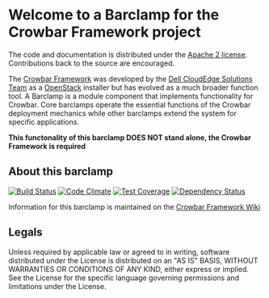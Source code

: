 Welcome to a Barclamp for the Crowbar Framework project
=======================================================

The code and documentation is distributed under the [Apache 2 license](http://www.apache.org/licenses/LICENSE-2.0.html).
Contributions back to the source are encouraged.

The [Crowbar Framework](https://github.com/crowbar/crowbar) was developed by the
[Dell CloudEdge Solutions Team](http://dell.com/openstack) as a [OpenStack](http://OpenStack.org) installer but has
evolved as a much broader function tool. A Barclamp is a module component that implements functionality for Crowbar.
Core barclamps operate the essential functions of the Crowbar deployment mechanics while other barclamps extend the
system for specific applications.

**This functonality of this barclamp DOES NOT stand alone, the Crowbar Framework is required**

About this barclamp
-------------------

[![Build Status](https://travis-ci.org/crowbar/barclamp-ceilometer.svg?branch=master)](https://travis-ci.org/crowbar/barclamp-ceilometer)
[![Code Climate](https://codeclimate.com/github/crowbar/barclamp-ceilometer/badges/gpa.svg)](https://codeclimate.com/github/crowbar/barclamp-ceilometer)
[![Test Coverage](https://codeclimate.com/github/crowbar/barclamp-ceilometer/badges/coverage.svg)](https://codeclimate.com/github/crowbar/barclamp-ceilometer)
[![Dependency Status](https://gemnasium.com/crowbar/barclamp-ceilometer.svg)](https://gemnasium.com/crowbar/barclamp-ceilometer)

Information for this barclamp is maintained on the [Crowbar Framework Wiki](https://github.com/crowbar/crowbar/wiki)

Legals
------

Unless required by applicable law or agreed to in writing, software distributed under the License is distributed on
an "AS IS" BASIS, WITHOUT WARRANTIES OR CONDITIONS OF ANY KIND, either express or implied. See the License for the
specific language governing permissions and limitations under the License.

